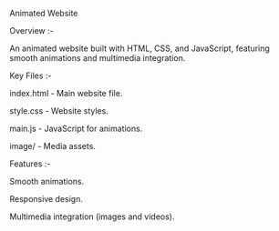 Animated Website

Overview :-

An animated website built with HTML, CSS, and JavaScript, featuring smooth animations and multimedia integration.

Key Files :-

index.html - Main website file.

style.css - Website styles.

main.js - JavaScript for animations.

image/ - Media assets.


Features :-

Smooth animations.

Responsive design.

Multimedia integration (images and videos).
